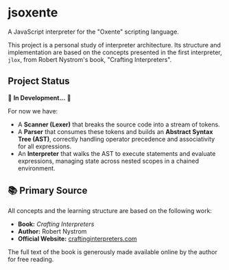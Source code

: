 # jsoxente

A JavaScript interpreter for the "Oxente" scripting language.

This project is a personal study of interpreter architecture. Its structure and implementation are based on the concepts presented in the first interpreter, `jlox`, from Robert Nystrom's book, "Crafting Interpreters".

## Project Status

🚧 **In Development...** 🚧

For now we have:

  * A **Scanner (Lexer)** that breaks the source code into a stream of tokens.
  * A **Parser** that consumes these tokens and builds an **Abstract Syntax Tree (AST)**, correctly handling operator precedence and associativity for all expressions.
  * An **Interpreter** that walks the AST to execute statements and evaluate expressions, managing state across nested scopes in a chained environment.

## 📚 Primary Source

All concepts and the learning structure are based on the following work:

  * **Book:** *Crafting Interpreters*
  * **Author:** Robert Nystrom
  * **Official Website:** [craftinginterpreters.com](https://craftinginterpreters.com/)

The full text of the book is generously made available online by the author for free reading.